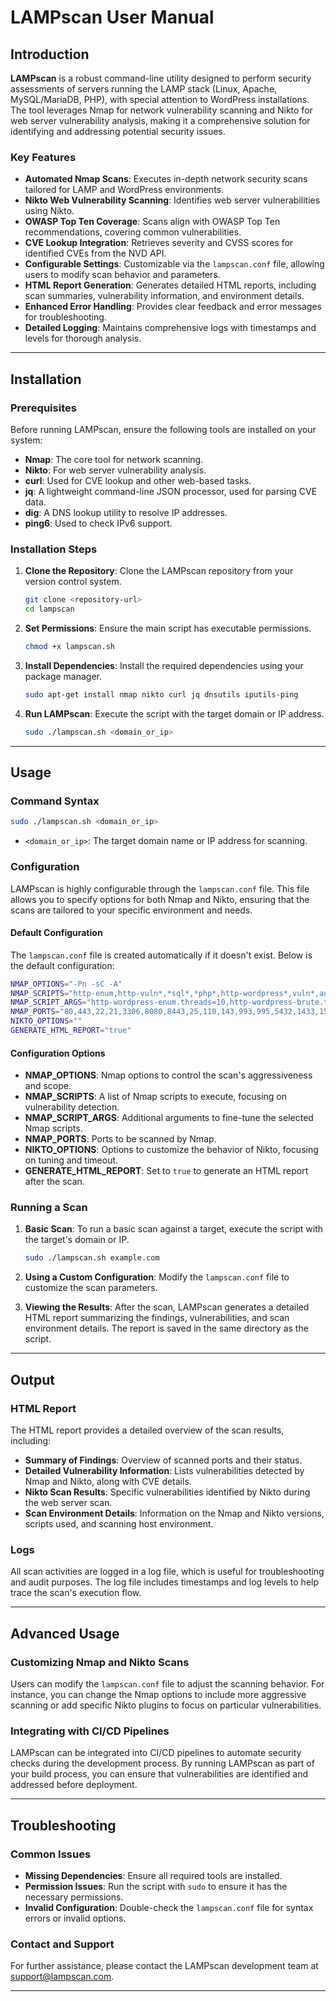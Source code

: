 # **LAMPscan User Manual**

## **Introduction**

**LAMPscan** is a robust command-line utility designed to perform security assessments of servers running the LAMP stack (Linux, Apache, MySQL/MariaDB, PHP), with special attention to WordPress installations. The tool leverages Nmap for network vulnerability scanning and Nikto for web server vulnerability analysis, making it a comprehensive solution for identifying and addressing potential security issues.

### **Key Features**

- **Automated Nmap Scans**: Executes in-depth network security scans tailored for LAMP and WordPress environments.
- **Nikto Web Vulnerability Scanning**: Identifies web server vulnerabilities using Nikto.
- **OWASP Top Ten Coverage**: Scans align with OWASP Top Ten recommendations, covering common vulnerabilities.
- **CVE Lookup Integration**: Retrieves severity and CVSS scores for identified CVEs from the NVD API.
- **Configurable Settings**: Customizable via the `lampscan.conf` file, allowing users to modify scan behavior and parameters.
- **HTML Report Generation**: Generates detailed HTML reports, including scan summaries, vulnerability information, and environment details.
- **Enhanced Error Handling**: Provides clear feedback and error messages for troubleshooting.
- **Detailed Logging**: Maintains comprehensive logs with timestamps and levels for thorough analysis.

---

## **Installation**

### **Prerequisites**

Before running LAMPscan, ensure the following tools are installed on your system:

- **Nmap**: The core tool for network scanning.
- **Nikto**: For web server vulnerability analysis.
- **curl**: Used for CVE lookup and other web-based tasks.
- **jq**: A lightweight command-line JSON processor, used for parsing CVE data.
- **dig**: A DNS lookup utility to resolve IP addresses.
- **ping6**: Used to check IPv6 support.

### **Installation Steps**

1. **Clone the Repository**: Clone the LAMPscan repository from your version control system.

   ```bash
   git clone <repository-url>
   cd lampscan
   ```

2. **Set Permissions**: Ensure the main script has executable permissions.

   ```bash
   chmod +x lampscan.sh
   ```

3. **Install Dependencies**: Install the required dependencies using your package manager.

   ```bash
   sudo apt-get install nmap nikto curl jq dnsutils iputils-ping
   ```

4. **Run LAMPscan**: Execute the script with the target domain or IP address.

   ```bash
   sudo ./lampscan.sh <domain_or_ip>
   ```

---

## **Usage**

### **Command Syntax**

```bash
sudo ./lampscan.sh <domain_or_ip>
```

- `<domain_or_ip>`: The target domain name or IP address for scanning.

### **Configuration**

LAMPscan is highly configurable through the `lampscan.conf` file. This file allows you to specify options for both Nmap and Nikto, ensuring that the scans are tailored to your specific environment and needs.

#### **Default Configuration**

The `lampscan.conf` file is created automatically if it doesn't exist. Below is the default configuration:

```bash
NMAP_OPTIONS="-Pn -sC -A"
NMAP_SCRIPTS="http-enum,http-vuln*,*sql*,*php*,http-wordpress*,vuln*,auth*,*apache*,*ssh*,*ftp*,dns*,smb*,firewall*,ssl-enum-ciphers,ssl-cert,http-sql-injection,http-methods,http-auth,http-rfi-spider,http-phpmyadmin-dir-traversal,http-config-backup,http-vhosts,vulners,ssh-auth-methods"
NMAP_SCRIPT_ARGS="http-wordpress-enum.threads=10,http-wordpress-brute.threads=10,ftp-anon.maxlist=10"
NMAP_PORTS="80,443,22,21,3306,8080,8443,25,110,143,993,995,5432,1433,1521,389,636,53,445,1194,500,4500"
NIKTO_OPTIONS=""
GENERATE_HTML_REPORT="true"
```

#### **Configuration Options**

- **NMAP_OPTIONS**: Nmap options to control the scan's aggressiveness and scope.
- **NMAP_SCRIPTS**: A list of Nmap scripts to execute, focusing on vulnerability detection.
- **NMAP_SCRIPT_ARGS**: Additional arguments to fine-tune the selected Nmap scripts.
- **NMAP_PORTS**: Ports to be scanned by Nmap.
- **NIKTO_OPTIONS**: Options to customize the behavior of Nikto, focusing on tuning and timeout.
- **GENERATE_HTML_REPORT**: Set to `true` to generate an HTML report after the scan.

### **Running a Scan**

1. **Basic Scan**: To run a basic scan against a target, execute the script with the target's domain or IP.

   ```bash
   sudo ./lampscan.sh example.com
   ```

2. **Using a Custom Configuration**: Modify the `lampscan.conf` file to customize the scan parameters.

3. **Viewing the Results**: After the scan, LAMPscan generates a detailed HTML report summarizing the findings, vulnerabilities, and scan environment details. The report is saved in the same directory as the script.

---

## **Output**

### **HTML Report**

The HTML report provides a detailed overview of the scan results, including:

- **Summary of Findings**: Overview of scanned ports and their status.
- **Detailed Vulnerability Information**: Lists vulnerabilities detected by Nmap and Nikto, along with CVE details.
- **Nikto Scan Results**: Specific vulnerabilities identified by Nikto during the web server scan.
- **Scan Environment Details**: Information on the Nmap and Nikto versions, scripts used, and scanning host environment.

### **Logs**

All scan activities are logged in a log file, which is useful for troubleshooting and audit purposes. The log file includes timestamps and log levels to help trace the scan's execution flow.

---

## **Advanced Usage**

### **Customizing Nmap and Nikto Scans**

Users can modify the `lampscan.conf` file to adjust the scanning behavior. For instance, you can change the Nmap options to include more aggressive scanning or add specific Nikto plugins to focus on particular vulnerabilities.

### **Integrating with CI/CD Pipelines**

LAMPscan can be integrated into CI/CD pipelines to automate security checks during the development process. By running LAMPscan as part of your build process, you can ensure that vulnerabilities are identified and addressed before deployment.

---

## **Troubleshooting**

### **Common Issues**

- **Missing Dependencies**: Ensure all required tools are installed.
- **Permission Issues**: Run the script with `sudo` to ensure it has the necessary permissions.
- **Invalid Configuration**: Double-check the `lampscan.conf` file for syntax errors or invalid options.

### **Contact and Support**

For further assistance, please contact the LAMPscan development team at [support@lampscan.com](mailto:support@lampscan.com).

---